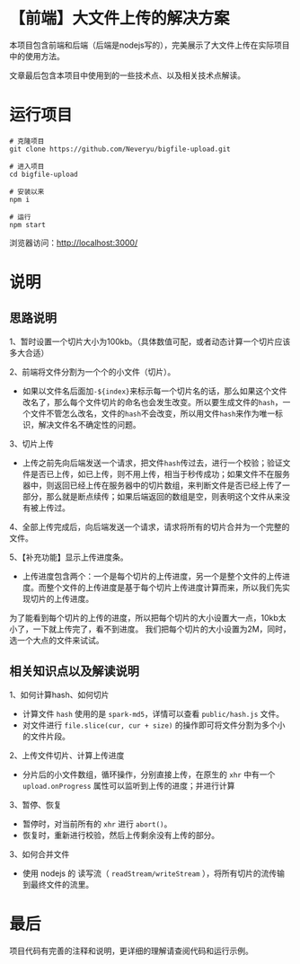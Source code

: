 # 【前端】大文件上传的解决方案
本项目包含前端和后端（后端是nodejs写的），完美展示了大文件上传在实际项目中的使用方法。

文章最后包含本项目中使用到的一些技术点、以及相关技术点解读。

# 运行项目
```
# 克隆项目
git clone https://github.com/Neveryu/bigfile-upload.git

# 进入项目
cd bigfile-upload

# 安装以来
npm i

# 运行
npm start
```
浏览器访问：[http://localhost:3000/](http://localhost:3000/)

# 说明

## 思路说明

1、暂时设置一个切片大小为100kb。（具体数值可配，或者动态计算一个切片应该多大合适）

2、前端将文件分割为一个个的小文件（切片）。

  - 如果以文件名后面加`-${index}`来标示每一个切片名的话，那么如果这个文件改名了，那么每个文件切片的命名也会发生改变。所以要生成文件的`hash`，一个文件不管怎么改名，文件的`hash`不会改变，所以用文件`hash`来作为唯一标识，解决文件名不确定性的问题。

3、切片上传
  - 上传之前先向后端发送一个请求，把文件`hash`传过去，进行一个校验；验证文件是否已上传，如已上传，则不用上传，相当于秒传成功；如果文件不在服务器中，则返回已经上传在服务器中的切片数组，来判断文件是否已经上传了一部分，那么就是断点续传；如果后端返回的数组是空，则表明这个文件从来没有被上传过。

4、全部上传完成后，向后端发送一个请求，请求将所有的切片合并为一个完整的文件。

5、【补充功能】显示上传进度条。
  - 上传进度包含两个：一个是每个切片的上传进度，另一个是整个文件的上传进度。而整个文件的上传进度是基于每个切片上传进度计算而来，所以我们先实现切片的上传进度。

为了能看到每个切片的上传的进度，所以把每个切片的大小设置大一点，10kb太小了，一下就上传完了，看不到进度。
我们把每个切片的大小设置为2M，同时，选一个大点的文件来试试。


## 相关知识点以及解读说明

1、如何计算hash、如何切片
  - 计算文件 `hash` 使用的是 `spark-md5`，详情可以查看 `public/hash.js` 文件。
  - 对文件进行 `file.slice(cur, cur + size)` 的操作即可将文件分割为多个小的文件片段。

2、上传文件切片、计算上传进度
  - 分片后的小文件数组，循环操作，分别直接上传，在原生的 `xhr` 中有一个 `upload.onProgress` 属性可以监听到上传的进度；并进行计算

3、暂停、恢复
  - 暂停时，对当前所有的 `xhr` 进行 `abort()`。
  - 恢复时，重新进行校验，然后上传剩余没有上传的部分。

3、如何合并文件
  - 使用 nodejs 的 读写流（ `readStream/writeStream` ），将所有切片的流传输到最终文件的流里。

# 最后
项目代码有完善的注释和说明，更详细的理解请查阅代码和运行示例。